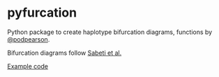 # pyfurcation
Python package to create haplotype bifurcation diagrams, functions by [@podpearson](https://github.com/podpearson).

Bifurcation diagrams follow [Sabeti et al.](http://www.nature.com/nature/journal/v419/n6909/abs/nature01140.html)

[Example code](http://nbviewer.ipython.org/github/hardingnj/pyfurcation/blob/master/examples/haplotype_bifurcation_examples.ipynb)